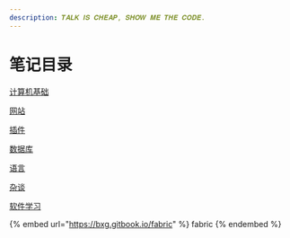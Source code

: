 ```yaml
---
description: 𝑻𝑨𝑳𝑲 𝑰𝑺 𝑪𝑯𝑬𝑨𝑷, 𝑺𝑯𝑶𝑾 𝑴𝑬 𝑻𝑯𝑬 𝑪𝑶𝑫𝑬.
---
```


# 笔记目录

[计算机基础](https://bxg.gitbook.io/computer-basics/)

[网站](https://bxg.gitbook.io/website/)

[插件](https://bxg.gitbook.io/plug-in)

[数据库](https://bxg.gitbook.io/database)

[语言](https://bxg.gitbook.io/language)

[杂谈](https://bxg.gitbook.io/miscellaneous-talk)

[软件学习](https://bxg.gitbook.io/software-learining)

{% embed url="https://bxg.gitbook.io/fabric" %}
fabric
{% endembed %}
